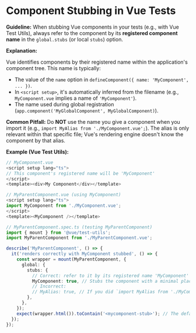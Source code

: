 # Component Stubbing in Vue Tests

**Guideline:** When stubbing Vue components in your tests (e.g., with Vue Test Utils), always refer to the component by its **registered component name** in the `global.stubs` (or local `stubs`) option.

**Explanation:**

Vue identifies components by their registered name within the application's component tree. This name is typically:

* The value of the `name` option in `defineComponent({ name: 'MyComponent', ... })`.
* In `<script setup>`, it's automatically inferred from the filename (e.g., `MyComponent.vue` implies a name of `'MyComponent'`).
* The name used during global registration (`app.component('MyGlobalComponent', MyGlobalComponent)`).

**Common Pitfall:** Do **NOT** use the name you give a component when you import it (e.g., `import MyAlias from './MyComponent.vue';`). The alias is only relevant within that specific file; Vue's rendering engine doesn't know the component by that alias.

**Example (Vue Test Utils):**

```typescript
// MyComponent.vue
<script setup lang="ts">
// This component's registered name will be 'MyComponent'
</script>
<template><div>My Component</div></template>

// MyParentComponent.vue (using MyComponent)
<script setup lang="ts">
import MyComponent from './MyComponent.vue';
</script>
<template><MyComponent /></template>

// MyParentComponent.spec.ts (testing MyParentComponent)
import { mount } from '@vue/test-utils';
import MyParentComponent from './MyParentComponent.vue';

describe('MyParentComponent', () => {
  it('renders correctly with MyComponent stubbed', () => {
    const wrapper = mount(MyParentComponent, {
      global: {
        stubs: {
          // Correct: refer to it by its registered name 'MyComponent'
          MyComponent: true, // Stubs the component with a minimal placeholder
          // Incorrect:
          // MyAlias: true, // If you did `import MyAlias from './MyComponent.vue'`
        },
      },
    });
    expect(wrapper.html()).toContain('<mycomponent-stub>'); // The default stub output
  });
});